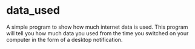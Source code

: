 # data_used
A simple program to show how much internet data is used.
This program will tell you how much data you used from the time you switched on your  computer in the form of a desktop notification.
